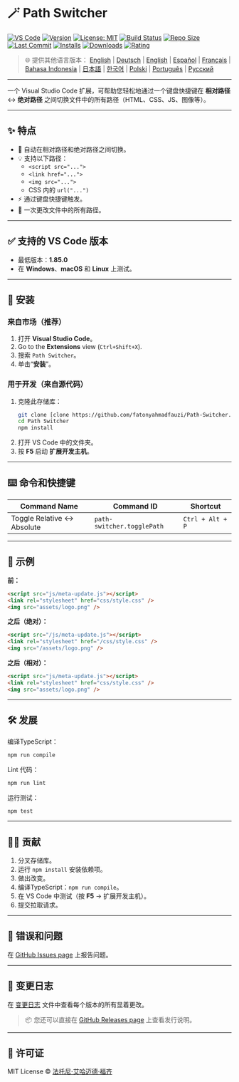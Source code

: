 # 🪄 Path Switcher

[![VS Code](https://img.shields.io/badge/VS%20Code-1.85.0+-blue.svg)](https://code.visualstudio.com/)
[![Version](https://img.shields.io/github/v/release/fatonyahmadfauzi/Path-Switcher?color=blue.svg)](https://github.com/fatonyahmadfauzi/Path-Switcher/releases)
[![License: MIT](https://img.shields.io/github/license/fatonyahmadfauzi/Path-Switcher?color=green.svg)](../../LICENSE)
[![Build Status](https://github.com/fatonyahmadfauzi/Path-Switcher/actions/workflows/main.yml/badge.svg)](https://github.com/fatonyahmadfauzi/Path-Switcher/actions)
[![Repo Size](https://img.shields.io/github/repo-size/fatonyahmadfauzi/Path-Switcher?color=yellow.svg)](https://github.com/fatonyahmadfauzi/Path-Switcher)
[![Last Commit](https://img.shields.io/github/last-commit/fatonyahmadfauzi/Path-Switcher?color=brightgreen.svg)](https://github.com/fatonyahmadfauzi/Path-Switcher/commits/main)
[![Installs](https://vsmarketplacebadges.dev/installs-short/fatonyahmadfauzi.path-switcher.svg)](https://marketplace.visualstudio.com/items?itemName=fatonyahmadfauzi.path-switcher)
[![Downloads](https://vsmarketplacebadges.dev/downloads-short/fatonyahmadfauzi.path-switcher.svg)](https://marketplace.visualstudio.com/items?itemName=fatonyahmadfauzi.path-switcher)
[![Rating](https://vsmarketplacebadges.dev/rating-short/fatonyahmadfauzi.path-switcher.svg)](https://marketplace.visualstudio.com/items?itemName=fatonyahmadfauzi.path-switcher)

> 🌐 提供其他语言版本： [English](../../README.md) | [Deutsch](README-DE.md) | [English](README-EN.md) | [Español](README-ES.md) | [Français](README-FR.md) | [Bahasa Indonesia](README-ID.md) | [日本語](README-JP.md) | [한국어](README-KR.md) | [Polski](README-PL.md) | [Português](README-PT.md) | [Русский](README-RU.md)

---

一个 Visual Studio Code 扩展，可帮助您轻松地通过一个键盘快捷键在 **相对路径** ↔️ **绝对路径** 之间切换文件中的所有路径（HTML、CSS、JS、图像等）。

---

## ✨ 特点

- 🔁 自动在相对路径和绝对路径之间切换。
- 💡 支持以下路径：
  - `<script src="...">`
  - `<link href="...">`
  - `<img src="...">`
  - CSS 内的 `url("...")`
- ⚡ 通过键盘快捷键触发。
- 🧭 一次更改文件中的所有路径。

---

## ✅ 支持的 VS Code 版本

- 最低版本：**1.85.0**
- 在 **Windows**、**macOS** 和 **Linux** 上测试。

---

## 🧩 安装

### 来自市场（推荐）

1. 打开 **Visual Studio Code**。
2.  Go to the **Extensions** view (`Ctrl+Shift+X`).
3. 搜索 `Path Switcher`。
4. 单击“**安装**”。

### 用于开发（来自源代码）

1. 克隆此存储库：
    ```bash
    git clone [clone https://github.com/fatonyahmadfauzi/Path-Switcher.git](https://github.com/fatonyahmadfauzi/Path-Switcher.git)
    cd Path Switcher
    npm install
    ```
2. 打开 VS Code 中的文件夹。
3. 按 **F5** 启动 **扩展开发主机**。

---

## ⌨️ 命令和快捷键

| Command Name                | Command ID                 | Shortcut         |
| --------------------------- | -------------------------- | ---------------- |
| Toggle Relative ↔️ Absolute | `path-switcher.togglePath` | `Ctrl + Alt + P` |

---

## 🧠 示例

**前：**

```html
<script src="js/meta-update.js"></script>
<link rel="stylesheet" href="css/style.css" />
<img src="assets/logo.png" />
```

**之后（绝对）：**

```html
<script src="/js/meta-update.js"></script>
<link rel="stylesheet" href="/css/style.css" />
<img src="/assets/logo.png" />
```

**之后（相对）：**

```html
<script src="js/meta-update.js"></script>
<link rel="stylesheet" href="css/style.css" />
<img src="assets/logo.png" />
```

---

## 🛠️ 发展

编译TypeScript：

```bash
npm run compile
```

Lint 代码：

```bash
npm run lint
```

运行测试：

```bash
npm test
```

---

## 🧑‍💻 贡献

1. 分叉存储库。
2. 运行 `npm install` 安装依赖项。
3. 做出改变。
4. 编译TypeScript：`npm run compile`。
5. 在 VS Code 中测试（按 **F5** → 扩展开发主机）。
6. 提交拉取请求。

---

## 🐞 错误和问题

在 [GitHub Issues page](https://github.com/fatonyahmadfauzi/Path-Switcher/issues) 上报告问题。

---

## 🧾 变更日志

在 [变更日志](CHANGELOG-ZH.md) 文件中查看每个版本的所有显着更改。

> 📦 您还可以直接在 [GitHub Releases page](https://github.com/fatonyahmadfauzi/Path-Switcher/releases) 上查看发行说明。

---

## 🧾 许可证

MIT License © [法托尼·艾哈迈德·福齐](../../LICENSE)